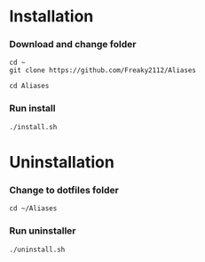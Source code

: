 # Installation
### Download and change folder
```
cd ~
git clone https://github.com/Freaky2112/Aliases

cd Aliases
```
### Run install
```
./install.sh
```

# Uninstallation

### Change to dotfiles folder
```
cd ~/Aliases
```

### Run uninstaller
```
./uninstall.sh
```
